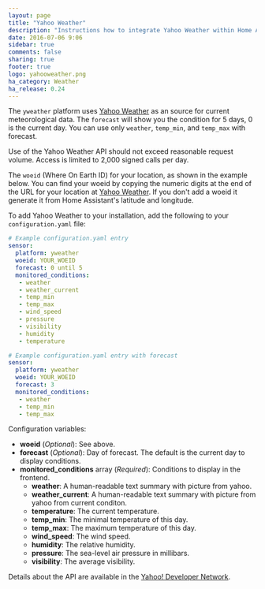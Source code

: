 ```yaml
---
layout: page
title: "Yahoo Weather"
description: "Instructions how to integrate Yahoo Weather within Home Assistant."
date: 2016-07-06 9:06
sidebar: true
comments: false
sharing: true
footer: true
logo: yahooweather.png
ha_category: Weather
ha_release: 0.24
---
```



The `yweather` platform uses [Yahoo Weather](https://www.yahoo.com/news/weather/) as an source for current meteorological data. The `forecast` will show you the condition for 5 days, 0 is the current day. You can use only `weather`, `temp_min`, and `temp_max` with forecast.

<p class='note warning'>
Use of the Yahoo Weather API should not exceed reasonable request volume. Access is limited to 2,000 signed calls per day.
</p>

The `woeid` (Where On Earth ID) for your location, as shown in the example below. You can find your woeid by copying the numeric digits at the end of the URL for your location at [Yahoo Weather](https://www.yahoo.com/news/weather/). If you don't add a woeid it generate it from Home Assistant's latitude and longitude.

To add Yahoo Weather to your installation, add the following to your `configuration.yaml` file:

```yaml
# Example configuration.yaml entry
sensor:
  platform: yweather
  woeid: YOUR_WOEID
  forecast: 0 until 5
  monitored_conditions:
   - weather
   - weather_current
   - temp_min
   - temp_max
   - wind_speed
   - pressure
   - visibility
   - humidity
   - temperature

# Example configuration.yaml entry with forecast
sensor:
  platform: yweather
  woeid: YOUR_WOEID
  forecast: 3
  monitored_conditions:
   - weather
   - temp_min
   - temp_max
```

Configuration variables:

- **woeid** (*Optional*): See above.
- **forecast** (*Optional*): Day of forecast. The default is the current day to display conditions.
- **monitored_conditions** array (*Required*): Conditions to display in the frontend.
  - **weather**: A human-readable text summary with picture from yahoo.
  - **weather_current**: A human-readable text summary with picture from yahoo from current conditon.
  - **temperature**: The current temperature.
  - **temp_min**: The minimal temperature of this day.
  - **temp_max**: The maximum temperature of this day.
  - **wind_speed**: The wind speed.
  - **humidity**: The relative humidity.
  - **pressure**: The sea-level air pressure in millibars.
  - **visibility**: The average visibility.


Details about the API are available in the [Yahoo! Developer Network](https://developer.yahoo.com/weather/).

